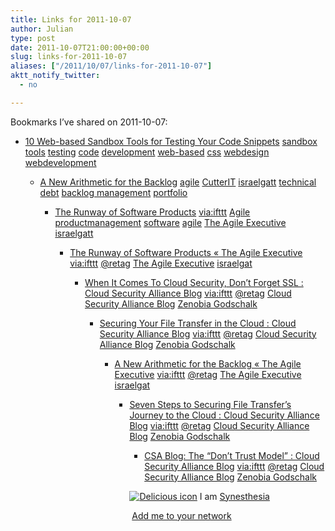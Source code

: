 ```yaml
---
title: Links for 2011-10-07
author: Julian
type: post
date: 2011-10-07T21:00:00+00:00
slug: links-for-2011-10-07 
aliases: ["/2011/10/07/links-for-2011-10-07"]
aktt_notify_twitter:
  - no

---
```

Bookmarks I&#8217;ve shared on 2011-10-07:

  * [10 Web-based Sandbox Tools for Testing Your Code Snippets][1] 
    [sandbox][2] [tools][3] [testing][4] [code][5] [development][6] [web-based][7] [css][8] [webdesign][9] [webdevelopment][10] </li> 
    
      * [A New Arithmetic for the Backlog][11] 
        [agile][12] [CutterIT][13] [israelgatt][14] [technical debt][15] [backlog management][16] [portfolio][17] </li> 
        
          * [The Runway of Software Products][18] 
            [via:ifttt][19] [Agile][20] [productmanagement][21] [software][22] [agile][12] [The Agile Executive][23] [israelgatt][14] </li> 
            
              * [The Runway of Software Products &laquo; The Agile Executive][24] 
                [via:ifttt][19]  [@retag][25]  [The Agile Executive][26] [israelgat][27] </li> 
                
                  * [When It Comes To Cloud Security, Don&rsquo;t Forget SSL : Cloud Security Alliance Blog][28] 
                    [via:ifttt][19]  [@retag][25]  [Cloud Security Alliance Blog][29] [Zenobia Godschalk][30] </li> 
                    
                      * [Securing Your File Transfer in the Cloud : Cloud Security Alliance Blog][31] 
                        [via:ifttt][19]  [@retag][25]  [Cloud Security Alliance Blog][29] [Zenobia Godschalk][30] </li> 
                        
                          * [A New Arithmetic for the Backlog &laquo; The Agile Executive][32] 
                            [via:ifttt][19]  [@retag][25]  [The Agile Executive][26] [israelgat][27] </li> 
                            
                              * [Seven Steps to Securing File Transfer&rsquo;s Journey to the Cloud : Cloud Security Alliance Blog][33] 
                                [via:ifttt][19]  [@retag][25]  [Cloud Security Alliance Blog][29] [Zenobia Godschalk][30] </li> 
                                
                                  * [CSA Blog: The &ldquo;Don&rsquo;t Trust Model&rdquo; : Cloud Security Alliance Blog][34] 
                                    [via:ifttt][19]  [@retag][25]  [Cloud Security Alliance Blog][29] [Zenobia Godschalk][30] </li> </ul> 
                                    
                                    <p class="deliciouslink">
                                      <a href="https://del.icio.us/synesthesia" title="See all my bookmarks on del.icio.us"><img src="https://www.synesthesia.co.uk/images/deliciousicon.jpg" alt="Delicious icon" /></a>&nbsp;I am <a href="https://del.icio.us/synesthesia" title="See all my bookmarks on del.icio.us">Synesthesia</a>
                                    </p>
                                    
                                    <p class="deliciouslink">
                                      <a href="https://del.icio.us/network?add=synesthesia" title="Add me to your del.icio.us network"><img src="https://www.synesthesia.co.uk/images/add.gif" alt="" /></a>&nbsp;<a href="https://del.icio.us/network?add=synesthesia" title="Add me to your del.icio.us network">Add me to your network</a>
                                    </p>

 [1]: https://sixrevisions.com/tools/sandbox-testing-code-snippets/
 [2]: https://www.delicious.com/synesthesia/sandbox
 [3]: https://www.delicious.com/synesthesia/tools
 [4]: https://www.delicious.com/synesthesia/testing
 [5]: https://www.delicious.com/synesthesia/code
 [6]: https://www.delicious.com/synesthesia/development
 [7]: https://www.delicious.com/synesthesia/web-based
 [8]: https://www.delicious.com/synesthesia/css
 [9]: https://www.delicious.com/synesthesia/webdesign
 [10]: https://www.delicious.com/synesthesia/webdevelopment
 [11]: https://blog.cutter.com/2011/09/27/a-new-arithmetic-for-the-backlog/
 [12]: https://www.delicious.com/synesthesia/agile
 [13]: https://www.delicious.com/synesthesia/CutterIT
 [14]: https://www.delicious.com/synesthesia/israelgatt
 [15]: https://www.delicious.com/synesthesia/technical+debt
 [16]: https://www.delicious.com/synesthesia/backlog+management
 [17]: https://www.delicious.com/synesthesia/portfolio
 [18]: https://blog.cutter.com/2011/10/06/the-runway-of-software-products/
 [19]: https://www.delicious.com/synesthesia/via%3Aifttt
 [20]: https://www.delicious.com/synesthesia/Agile
 [21]: https://www.delicious.com/synesthesia/productmanagement
 [22]: https://www.delicious.com/synesthesia/software
 [23]: https://www.delicious.com/synesthesia/The+Agile+Executive
 [24]: https://theagileexecutive.com/2011/10/06/the-runway-of-software-products/
 [25]: https://www.delicious.com/synesthesia/+%40retag
 [26]: https://www.delicious.com/synesthesia/+The+Agile+Executive
 [27]: https://www.delicious.com/synesthesia/israelgat
 [28]: https://blog.cloudsecurityalliance.org/2011/09/30/when-it-comes-to-cloud-security-don%E2%80%99t-forget-ssl/
 [29]: https://www.delicious.com/synesthesia/+Cloud+Security+Alliance+Blog
 [30]: https://www.delicious.com/synesthesia/Zenobia+Godschalk
 [31]: https://blog.cloudsecurityalliance.org/2011/09/30/securing-your-file-transfer-in-the-cloud/
 [32]: https://theagileexecutive.com/2011/09/29/a-new-arithmetic-for-the-backlog/
 [33]: https://blog.cloudsecurityalliance.org/2011/09/12/seven-steps-to-securing-file-transfer%E2%80%99s-journey-to-the-cloud/
 [34]: https://blog.cloudsecurityalliance.org/2011/09/14/csa-blog-the-%E2%80%9Cdon%E2%80%99t-trust-model%E2%80%9D/